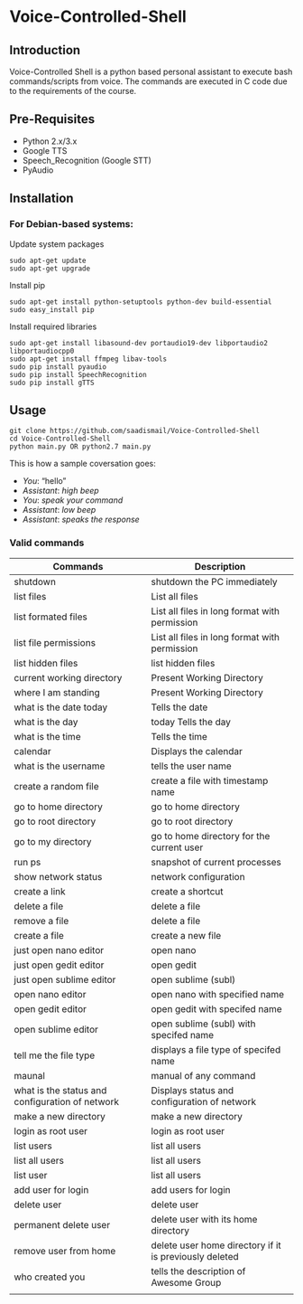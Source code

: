 
# Voice-Controlled-Shell

## Introduction
Voice-Controlled Shell is a python based personal assistant to execute bash commands/scripts from voice. The commands are executed in C code due to the requirements of the course.

## Pre-Requisites

 - Python 2.x/3.x
 - Google TTS
 - Speech_Recognition (Google STT)
 - PyAudio

## Installation
### For Debian-based systems:
Update system packages

    sudo apt-get update
    sudo apt-get upgrade

Install pip

    sudo apt-get install python-setuptools python-dev build-essential
    sudo easy_install pip
Install required libraries

    sudo apt-get install libasound-dev portaudio19-dev libportaudio2 libportaudiocpp0
    sudo apt-get install ffmpeg libav-tools
    sudo pip install pyaudio
    sudo pip install SpeechRecognition
    sudo pip install gTTS

## Usage
    git clone https://github.com/saadismail/Voice-Controlled-Shell
    cd Voice-Controlled-Shell
    python main.py OR python2.7 main.py

This is how a sample coversation goes:

-   _You_: “hello”
-   _Assistant_:  _high beep_
-   _You_:  _speak your command_
-   _Assistant_:  _low beep_
-   _Assistant_:  _speaks the response_

### Valid commands

|Commands|Description|
|--|--|
| shutdown | shutdown the PC immediately |
| list files | List all files |
| list formated files | List all files in long format with permission |
| list file permissions | List all files in long format with permission |
| list hidden files | list hidden files |
| current working directory | Present Working Directory |
| where I am standing | Present Working Directory |
| what is the date today | Tells the date |
| what is the day | today   Tells the day |
| what is the time | Tells the time |
| calendar | Displays the calendar |
| what is the username | tells the user name |
| create a random file | create a file with timestamp name |
| go to home directory | go to home directory |
| go to root directory | go to root directory |
| go to my directory | go to home directory for the current user |
| run ps | snapshot of current processes |
| show network status | network configuration |
| create a link | create a shortcut |
| delete a file | delete a file |
| remove a file | delete a file |
| create a file | create a new file |
| just open nano editor | open nano |
| just open gedit editor | open gedit |
| just open sublime editor | open sublime (subl) |
| open nano editor | open nano with specified name |
| open gedit editor | open gedit with specifed name |
| open sublime editor | open sublime (subl) with specifed name |
| tell me the file type | displays a file type of specifed name |
| maunal | manual of any command |
| what is the status and configuration of network | Displays status and configuration of network |
| make a new directory | make a new directory |
| login as root user | login as root user |
| list users | list all users |
| list all users | list all users |
| list user | list all users |
| add user for login | add users for login |
| delete user | delete user |
| permanent delete user | delete user with its home directory |
| remove user from home | delete user home directory if it is previously deleted |
| who created you | tells the description of Awesome Group |
|  |  |
